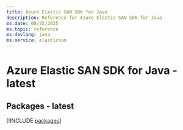 ```yaml
---
title: Azure Elastic SAN SDK for Java
description: Reference for Azure Elastic SAN SDK for Java
ms.date: 08/25/2025
ms.topic: reference
ms.devlang: java
ms.service: elasticsan
---
```

# Azure Elastic SAN SDK for Java - latest
## Packages - latest
[!INCLUDE [packages](elastic-san-index.md)]